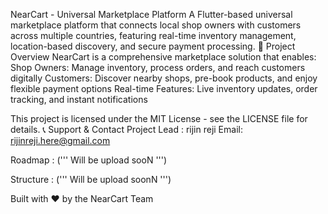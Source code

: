NearCart - Universal Marketplace Platform
A Flutter-based universal marketplace platform that connects local shop owners with customers across multiple countries, featuring real-time inventory management, location-based discovery, and secure payment processing.
🚀 Project Overview
NearCart is a comprehensive marketplace solution that enables:
Shop Owners: Manage inventory, process orders, and reach customers digitally
Customers: Discover nearby shops, pre-book products, and enjoy flexible payment options
Real-time Features: Live inventory updates, order tracking, and instant notifications

This project is licensed under the MIT License - see the LICENSE file for details.
📞 Support & Contact
Project Lead : rijin reji
Email: rijinreji.here@gmail.com

Roadmap : ('''  Will be upload sooN ''')

Structure : ('''  Will be upload soonN ''')

Built with ❤️ by the NearCart Team
